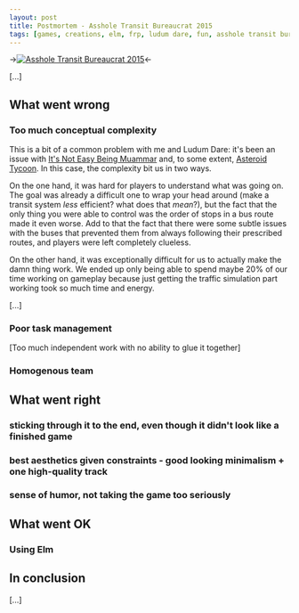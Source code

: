 ```yaml
---
layout: post
title: Postmortem - Asshole Transit Bureaucrat 2015
tags: [games, creations, elm, frp, ludum dare, fun, asshole transit bureaucrat 2015, jam, greg, tikhon, matt, transportation]
---
```


->[![Asshole Transit Bureaucrat 2015](http://i.imgur.com/sMHxmYf.png?2)](http://ludumdare.com/compo/ludum-dare-33/?action=preview&uid=3353)<-

[...]

## What went wrong

### Too much conceptual complexity

This is a bit of a common problem with me and Ludum Dare: it's been an issue with [It's Not Easy Being Muammar]() and, to some extent, [Asteroid Tycoon](). In this case, the complexity bit us in two ways.

On the one hand, it was hard for players to understand what was going on. The goal was already a difficult one to wrap your head around (make a transit system _less_ efficient? what does that _mean_?), but the fact that the only thing you were able to control was the order of stops in a bus route made it even worse. Add to that the fact that there were some subtle issues with the buses that prevented them from always following their prescribed routes, and players were left completely clueless.

On the other hand, it was exceptionally difficult for us to actually make the damn thing work. We ended up only being able to spend maybe 20% of our time working on gameplay because just getting the traffic simulation part working took so much time and energy.

[...]

### Poor task management

[Too much independent work with no ability to glue it together]

### Homogenous team


## What went right

### sticking through it to the end, even though it didn't look like a finished game

### best aesthetics given constraints - good looking minimalism + one high-quality track

### sense of humor, not taking the game too seriously



## What went OK

### Using Elm


## In conclusion

[...]
